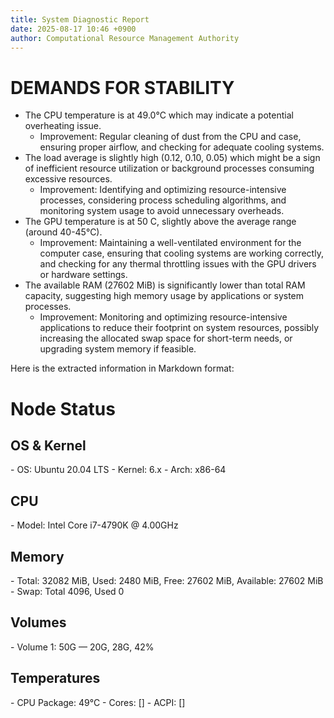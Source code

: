 ```yaml
---
title: System Diagnostic Report
date: 2025-08-17 10:46 +0900
author: Computational Resource Management Authority
---
```

# DEMANDS FOR STABILITY

* The CPU temperature is at 49.0°C which may indicate a potential overheating issue.
	+ Improvement: Regular cleaning of dust from the CPU and case, ensuring proper airflow, and checking for adequate cooling systems.
* The load average is slightly high (0.12, 0.10, 0.05) which might be a sign of inefficient resource utilization or background processes consuming excessive resources.
	+ Improvement: Identifying and optimizing resource-intensive processes, considering process scheduling algorithms, and monitoring system usage to avoid unnecessary overheads.
* The GPU temperature is at 50 C, slightly above the average range (around 40-45°C).
	+ Improvement: Maintaining a well-ventilated environment for the computer case, ensuring that cooling systems are working correctly, and checking for any thermal throttling issues with the GPU drivers or hardware settings.
* The available RAM (27602 MiB) is significantly lower than total RAM capacity, suggesting high memory usage by applications or system processes.
	+ Improvement: Monitoring and optimizing resource-intensive applications to reduce their footprint on system resources, possibly increasing the allocated swap space for short-term needs, or upgrading system memory if feasible.

Here is the extracted information in Markdown format:

# Node Status

## OS & Kernel
\- OS: Ubuntu 20.04 LTS
\- Kernel: 6.x
\- Arch: x86-64

## CPU
\- Model: Intel Core i7-4790K @ 4.00GHz

## Memory
\- Total: 32082 MiB, Used: 2480 MiB, Free: 27602 MiB, Available: 27602 MiB
\- Swap: Total 4096, Used 0

## Volumes
\- Volume 1: 50G — 20G, 28G, 42%

## Temperatures
\- CPU Package: 49°C
\- Cores: []
\- ACPI: []
